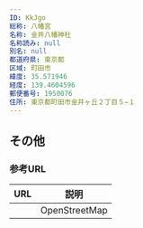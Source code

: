 ```yaml
---
ID: KkJgo
総称: 八幡宮
名称: 金井八幡神社
名称読み: null
別名: null
都道府県: 東京都
区域: 町田市
緯度: 35.571946
経度: 139.4604596
郵便番号: 1950076
住所: 東京都町田市金井ヶ丘２丁目５−１
---
```


## その他

### 参考URL

| URL | 説明          |
| --- | ------------- |
|     | OpenStreetMap |
